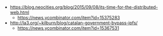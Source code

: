 - https://blog.neocities.org/blog/2015/09/08/its-time-for-the-distributed-web.html
  - https://news.ycombinator.com/item?id=15375283
- http://la3.org/~kilburn/blog/catalan-government-bypass-ipfs/
  - https://news.ycombinator.com/item?id=15367531

